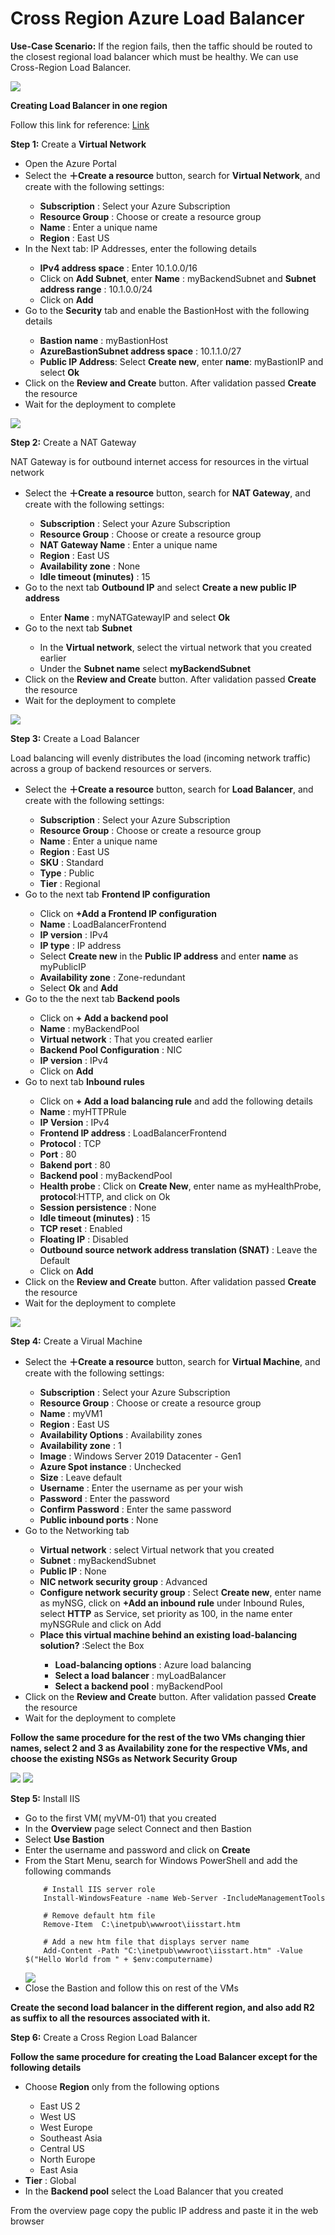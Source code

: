 # Cross Region Azure Load Balancer

<b>Use-Case Scenario:</b> If the region fails, then the taffic should be routed to the closest regional load balancer which must be healthy. We can use Cross-Region Load Balancer.

<img src="Images/cross-region-load-balancer.png">

<b>Creating Load Balancer in one region</b> 

Follow this link for reference: <a href="https://docs.microsoft.com/en-in/azure/load-balancer/quickstart-load-balancer-standard-public-portal?tabs=option-1-create-load-balancer-standard">Link</a>

<b>Step 1:</b> Create a <b>Virtual Network</b>
<ul>
  <li>Open the Azure Portal</li>
  <li>Select the <b>＋Create a resource</b> button, search for <b>Virtual Network</b>, and create with the following settings:</li>
  <ul>
    <li><b>Subscription</b> : Select your Azure Subscription</li>
    <li><b>Resource Group</b> : Choose or create a resource group</li>
    <li><b>Name</b> : Enter a unique name</li>
    <li><b>Region</b> : East US</li>
  </ul>
  <li>In the Next tab: IP Addresses, enter the following details</li>
  <ul>
    <li><b>IPv4 address space</b> : Enter 10.1.0.0/16</li>
    <li>Click on <b>Add Subnet</b>, enter <b>Name</b> : myBackendSubnet and <b>Subnet address range</b> : 10.1.0.0/24</li>
    <li>Click on <b>Add</b></li>
  </ul>
  <li>Go to the <b>Security</b> tab and enable the BastionHost with the following details</li>
  <ul>
    <li><b>Bastion name</b> : myBastionHost</li>
    <li><b>AzureBastionSubnet address space</b> : 10.1.1.0/27</li>
    <li><b>Public IP Address</b>: Select <b>Create new</b>, enter <b>name</b>: myBastionIP and select <b>Ok</b></li>
  </ul>
  <li>Click on the <b>Review and Create</b> button. After validation passed <b>Create</b> the resource </li>
  <li>Wait for the deployment to complete</li>
 </ul>
 
 <img src="Images/Creation of Virtual Network.png">
 
 <b>Step 2:</b> Create a NAT Gateway
 
 NAT Gateway is for outbound internet access for resources in the virtual network
 
 <ul>
  <li>Select the <b>＋Create a resource</b> button, search for <b>NAT Gateway</b>, and create with the following settings:</li>
  <ul>
    <li><b>Subscription</b> : Select your Azure Subscription</li>
    <li><b>Resource Group</b> : Choose or create a resource group</li>
    <li><b>NAT Gateway Name</b> : Enter a unique name</li>
    <li><b>Region</b> : East US</li>
    <li><b>Availability zone</b> : None</li>
    <li><b>Idle timeout (minutes)</b> : 15</li>
  </ul>
  <li>Go to the next tab <b>Outbound IP</b> and select <b>Create a new public IP address</b></li>
  <ul>
    <li>Enter <b>Name</b> : myNATGatewayIP and select <b>Ok</b></li>
  </ul>
  <li>Go to the next tab <b>Subnet</b></li>
  <ul>
    <li>In the <b>Virtual network</b>, select the virtual network that you created earlier</li>
    <li>Under the <b>Subnet name</b> select <b>myBackendSubnet</b></li>
  </ul>
  <li>Click on the <b>Review and Create</b> button. After validation passed <b>Create</b> the resource </li>
  <li>Wait for the deployment to complete</li>
 </ul>
 
 <img src="Images/Creation of NAT Gateway.png">
 
 <b>Step 3:</b> Create a Load Balancer
 
 Load balancing will evenly distributes the load (incoming network traffic) across a group of backend resources or servers.
 
 <ul>
  <li>Select the <b>＋Create a resource</b> button, search for <b>Load Balancer</b>, and create with the following settings:</li>
  <ul>
    <li><b>Subscription</b> : Select your Azure Subscription</li>
    <li><b>Resource Group</b> : Choose or create a resource group</li>
    <li><b>Name</b> : Enter a unique name</li>
    <li><b>Region</b> : East US</li>
    <li><b>SKU</b> : Standard</li>
    <li><b>Type</b> : Public</li>
    <li><b>Tier</b> : Regional</li>
  </ul>
  <li>Go to the next tab <b>Frontend IP configuration</b></li>
  <ul>
    <li>Click on <b>+Add a Frontend IP configuration</b></li>
    <li><b>Name</b> : LoadBalancerFrontend </li>
    <li><b>IP version</b> : IPv4</li>
    <li><b>IP type</b> : IP address</li>
    <li>Select <b>Create new</b> in the <b>Public IP address</b> and enter <b>name</b> as myPublicIP</li>
    <li><b>Availability zone</b> : Zone-redundant</li>
    <li>Select <b>Ok</b> and <b>Add</b></li>
  </ul>
  <li>Go to the the next tab <b>Backend pools</b></li>
  <ul>
    <li>Click on <b>+ Add a backend pool</b></li>
    <li><b>Name</b> : myBackendPool</li>
    <li><b>Virtual network</b> : That you created earlier</li>
    <li><b>Backend Pool Configuration</b> : NIC</li>
    <li><b>IP version</b> : IPv4</li>
    <li>Click on <b>Add</b></li>
  </ul>
  <li>Go to next tab <b>Inbound rules</b></li>
  <ul>
    <li>Click on <b>+ Add a load balancing rule</b> and add the following details</li>
    <li><b>Name</b> : myHTTPRule</li>
    <li><b>IP Version</b> : IPv4</li>
    <li><b>Frontend IP address</b> : LoadBalancerFrontend</li>
    <li><b>Protocol</b> : TCP</li>
    <li><b>Port</b> : 80</li>
    <li><b>Bakend port</b> : 80</li>
    <li><b>Backend pool</b> : myBackendPool</li>
    <li><b>Health probe</b> : Click on <b>Create New</b>, enter name as myHealthProbe, <b>protocol</b>:HTTP, and click on Ok</li>
    <li><b>Session persistence</b> : None</li>
    <li><b>Idle timeout (minutes)</b> : 15</li>
    <li><b>TCP reset</b> : Enabled</li>
    <li><b>Floating IP</b> : Disabled</li>
    <li><b>Outbound source network address translation (SNAT)</b> : Leave the Default</li>
    <li>Click on <b>Add</b>
  </ul>
  <li>Click on the <b>Review and Create</b> button. After validation passed <b>Create</b> the resource </li>
  <li>Wait for the deployment to complete</li>
 </ul>
 
 
 <img src="Images/Creation of Load Balancer.png">
 
 <b>Step 4:</b> Create a Virual Machine
 
 <ul>
  <li>Select the <b>＋Create a resource</b> button, search for <b>Virtual Machine</b>, and create with the following settings:</li>
  <ul>
    <li><b>Subscription</b> : Select your Azure Subscription</li>
    <li><b>Resource Group</b> : Choose or create a resource group</li>
    <li><b>Name</b> : myVM1</li>
    <li><b>Region</b> : East US</li>
    <li><b>Availability Options</b> : Availability zones</li>
    <li><b>Availability zone</b> : 1</li>
    <li><b>Image</b> : Windows Server 2019 Datacenter - Gen1</li>
    <li><b>Azure Spot instance</b> : Unchecked</li>
    <li><b>Size</b> : Leave default</li>
    <li><b>Username</b> : Enter the username as per your wish</li>
    <li><b>Password</b> : Enter the password</li>
    <li><b>Confirm Password</b> : Enter the same password</li>
    <li><b>Public inbound ports</b> : None</li>
  </ul>
  <li>Go to the Networking tab</li>
  <ul>
    <li><b>Virtual network</b> : select Virtual network that you created</li>
    <li><b>Subnet</b> : myBackendSubnet</li>
    <li><b>Public IP</b> : None</li>
    <li><b>NIC network security group</b> : Advanced</li>
    <li><b>Configure network security group</b> : Select <b>Create new</b>, enter name as myNSG, click on <b>+Add an inbound rule</b> under Inbound Rules, select <b>HTTP</b>
      as Service, set priority as 100, in the name enter myNSGRule and click on Add</li>
    <li><b>Place this virtual machine behind an existing load-balancing solution?</b> :Select the Box</li>
    <ul>
      <li><b>Load-balancing options</b> : Azure load balancing</li>
      <li><b>Select a load balancer</b> : myLoadBalancer</li>
      <li><b>Select a backend pool</b> : myBackendPool</li>
    </ul>
    </ul>
  <li>Click on the <b>Review and Create</b> button. After validation passed <b>Create</b> the resource </li>
  <li>Wait for the deployment to complete</li>
 </ul>
    
 <b>Follow the same procedure for the rest of the two VMs changing thier names, select 2 and 3 as Availability zone for the respective VMs, and choose the existing NSGs as
  Network Security Group</b>
 
 <img src="Images/Creation of VM-1.png">
 <img src="Images/Creation of Vm-2.png">
  
<b>Step 5:</b> Install IIS 

<ul>
  <li>Go to the first VM( myVM-01) that you created</li>
  <li>In the <b>Overview</b> page select Connect and then Bastion</li>
  <li>Select <b>Use Bastion</b></li>
  <li>Enter the username and password and click on <b>Create</b></li>
  <li>From the Start Menu, search for Windows PowerShell and add the following commands</li>
        
        # Install IIS server role
        Install-WindowsFeature -name Web-Server -IncludeManagementTools

        # Remove default htm file
        Remove-Item  C:\inetpub\wwwroot\iisstart.htm

        # Add a new htm file that displays server name
        Add-Content -Path "C:\inetpub\wwwroot\iisstart.htm" -Value $("Hello World from " + $env:computername)
  
  <img src="Images/">
  
  <li>Close the Bastion and follow this on rest of the VMs</li>
 </ul>
 
 <b>Create the second load balancer in the different region, and also add R2 as suffix to all the resources associated with it.</b>
 
 <b>Step 6:</b> Create a Cross Region Load Balancer
 
 <b>Follow the same procedure for creating the Load Balancer except for the following details</b>
 <ul>
  <li>Choose <b>Region</b> only from the following options</li>
  <ul>
    <li>East US 2</li>
    <li>West US</li>
    <li>West Europe</li>
    <li>Southeast Asia</li>
    <li>Central US</li>
    <li>North Europe</li>
    <li>East Asia</li>
  </ul>
  <li><b>Tier</b> : Global</li>
  <li>In the <b>Backend pool</b> select the Load Balancer that you created</li>
 </ul>
 
 From the overview page copy the public IP address and paste it in the web browser
